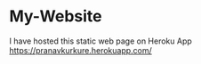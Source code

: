 # My-Website

I have hosted this static web page on Heroku App
https://pranavkurkure.herokuapp.com/
